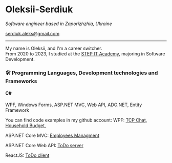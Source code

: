 # Oleksii-Serdiuk

*Software engineer based in Zaporizhzhia, Ukraine*

[serdiuk.aleks@gmail.com](serdiuk.aleks@gmail.com) 

----
My name is Oleksii, and I'm a career switcher.<br>
From 2020 to 2023, I studied at the [STEP IT Academy](https://itstep.org/en), majoring in Software Development.<br>

### 🛠️ Programming Languages, Development technologies and Frameworks

#### C#

WPF, Windows Forms, ASP.NET MVC, Web API, ADO.NET, Entity Framework

You can find code examples in my github account:
WPF: 
[TCP Chat](https://github.com/Alex-Serdiuk/Chat/tree/serdiuk_examples), [Household Budget](https://github.com/Alex-Serdiuk/Household_Budget/tree/master),

ASP.NET Core MVC:
[Employees Managment](https://github.com/Alex-Serdiuk/HW_17_09_23/tree/with_authorization)

ASP.NET Core Web API:
[ToDo server](https://github.com/Alex-Serdiuk/HW_15_10_23/tree/with_react)

ReactJS:
[ToDo client](https://github.com/Alex-Serdiuk/todo-client/tree/master)

